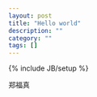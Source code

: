 ```yaml
---
layout: post
title: "Hello world"
description: ""
category: ""
tags: []
---
```

{% include JB/setup %}
<p>郑福真</p>